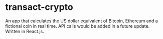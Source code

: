 # transact-crypto

An app that calculates the US dollar equivalent of Bitcoin, Ethereum and a fictional coin in real time. API calls would be added in a future update. Written in React.js.
